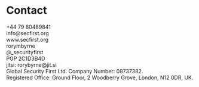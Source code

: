 # Contact

<div class="contacts-list">
    <div>
        <i class="fas fa-mobile"></i>
        <span>+44 79 80489841</span>
    </div>
    <div>
        <i class="fas fa-envelope"></i>
        <span>info@secfirst.org</span>
    </div>
    <div>
        <i class="fas fa-globe"></i>
        <span>www.secfirst.org</span>
    </div>
    <div>
        <i class="fab fa-skype"></i>
        <span>rorymbyrne</span>
    </div>
    <div>
        <i class="fab fa-twitter"></i>
        <span>@_securityfirst</span>
    </div>
    <div>
        <i class="fas fa-lock"></i>
        <span>PGP 2C1D3B4D</span>
    </div>
    <div>
        <i class="fas fa-comment"></i>
        <span>jitsi: rorybyrne@jit.si</span>
    </div>
</div>
<div class="contacts-data">
    <div class="contacts-data-item">
        Global Security First Ltd. Company Number: 08737382.
    </div>
    <div class="contacts-data-item">
    Registered Office: Ground Floor, 2 Woodberry Grove, London, N12 0DR, UK.
    </div>
</div>